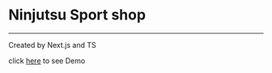 # Ninjutsu Sport shop
____
Created by Next.js and TS

click [here](https://mahdiabqari.github.io/Ninjutsu-Store) to see Demo
